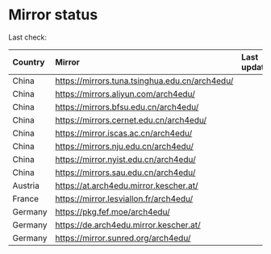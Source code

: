 <script src="./time.js"></script>
# Mirror status
Last check: <script type="text/javascript">localize(1701555349.02535);</script>

|Country|Mirror|Last update|
|:------|:-----|:----------|
|China|https://mirrors.tuna.tsinghua.edu.cn/arch4edu/|<script type="text/javascript">localize(1701541753);</script>|
|China|https://mirrors.aliyun.com/arch4edu/|<script type="text/javascript">localize(1701498605);</script>|
|China|https://mirrors.bfsu.edu.cn/arch4edu/|<script type="text/javascript">localize(1701541753);</script>|
|China|https://mirrors.cernet.edu.cn/arch4edu/|<script type="text/javascript">localize(1701541753);</script>|
|China|https://mirror.iscas.ac.cn/arch4edu/|<script type="text/javascript">localize(1701498605);</script>|
|China|https://mirrors.nju.edu.cn/arch4edu/|<script type="text/javascript">localize(1701455751);</script>|
|China|https://mirror.nyist.edu.cn/arch4edu/|<script type="text/javascript">localize(1701541753);</script>|
|China|https://mirrors.sau.edu.cn/arch4edu/|<script type="text/javascript">localize(1701541753);</script>|
|Austria|https://at.arch4edu.mirror.kescher.at/|<script type="text/javascript">localize(1701541753);</script>|
|France|https://mirror.lesviallon.fr/arch4edu/|<script type="text/javascript">localize(1701498605);</script>|
|Germany|https://pkg.fef.moe/arch4edu/|<script type="text/javascript">localize(1701541753);</script>|
|Germany|https://de.arch4edu.mirror.kescher.at/|<script type="text/javascript">localize(1701541753);</script>|
|Germany|https://mirror.sunred.org/arch4edu/|<script type="text/javascript">localize(1701541753);</script>|

<script src="./tablefilter/tablefilter.js"></script>
<script src="./table.js"></script>
